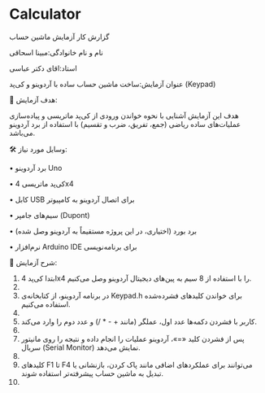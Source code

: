 # Calculator

گزارش کار آزمایش ماشین حساب

نام و نام خانوادگی:مبینا اسحاقی

استاد:اقای دکتر عباسی

عنوان آزمایش:ساخت ماشین حساب ساده با آردوینو و کی‌پد (Keypad)


🎯 هدف آزمایش:

هدف این آزمایش آشنایی با نحوه خواندن ورودی از کی‌پد ماتریسی و پیاده‌سازی عملیات‌های ساده ریاضی (جمع، تفریق، ضرب و تقسیم) با استفاده از برد آردوینو می‌باشد.

🛠 وسایل مورد نیاز:

•	برد آردوینو Uno

•	کی‌پد ماتریسی 4x4

•	کابل USB برای اتصال آردوینو به کامپیوتر

•	سیم‌های جامپر (Dupont)

•	برد بورد (اختیاری، در این پروژه مستقیماً به آردوینو وصل شده)

•	نرم‌افزار Arduino IDE برای برنامه‌نویسی



📝 شرح آزمایش:

1.	ابتدا کی‌پد 4x4 را با استفاده از 8 سیم به پین‌های دیجیتال آردوینو وصل می‌کنیم.
2.	
3.	در برنامه آردوینو، از کتابخانه‌ی Keypad.h برای خواندن کلیدهای فشرده‌شده استفاده می‌کنیم.
4.	
5.	کاربر با فشردن دکمه‌ها عدد اول، عملگر (مانند + - * /) و عدد دوم را وارد می‌کند.
6.	
7.	پس از فشردن کلید «=»، آردوینو عملیات را انجام داده و نتیجه را روی مانیتور سریال (Serial Monitor) نمایش می‌دهد.
8.	
9.	کلیدهای F1 تا F4 می‌توانند برای عملکردهای اضافی مانند پاک کردن، بازنشانی یا تبدیل به ماشین حساب پیشرفته‌تر استفاده شوند.
10.	

